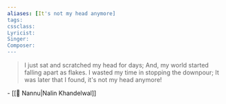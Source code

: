 ```yaml
---
aliases: [It's not my head anymore]
tags: 
cssclass:
Lyricist: 
Singer:
Composer:
---
```


> I just sat and scratched my head for days;
  And, my world started falling apart as flakes.
  I wasted my time in stopping the downpour;
  It was later that I found, it's not my head anymore!

\- [[👤 Nannu|Nalin Khandelwal]]




